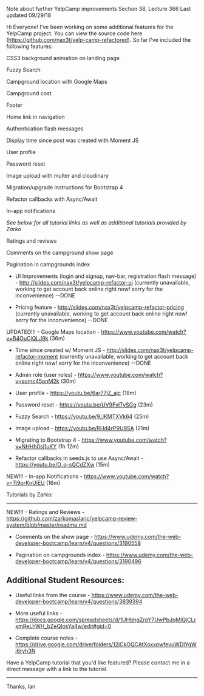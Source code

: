 Note about further YelpCamp improvements
Section 38, Lecture 366
Last updated 09/29/18

Hi Everyone!
I've been working on some additional features for the YelpCamp project. You can view the source code here (https://github.com/nax3t/yelp-camp-refactored). So far I've included the following features: 

CSS3 background animation on landing page

Fuzzy Search 

Campground location with Google Maps

Campground cost 

Footer 

Home link in navigation 

Authentication flash messages 

Display time since post was created with Moment JS 

User profile 

Password reset 

Image upload with multer and cloudinary 

Migration/upgrade instructions for Bootstrap 4

Refactor callbacks with Async/Await

In-app notifications

*See below for all tutorial links as well as additional tutorials provided by Zarko*

Ratings and reviews

Comments on the campground show page

Pagination in campgrounds index

- UI Improvements (login and signup, nav-bar, registration flash message) - http://slides.com/nax3t/yelpcamp-refactor-ui (currently unavailable, working to get account back online right now! sorry for the inconvenience) --DONE

- Pricing feature - http://slides.com/nax3t/yelpcamp-refactor-pricing (currently unavailable, working to get account back online right now! sorry for the inconvenience) --DONE

UPDATED!!! - Google Maps location - https://www.youtube.com/watch?v=B4OuCjQLJ9k (36m)

- Time since created w/ Moment JS - http://slides.com/nax3t/yelpcamp-refactor-moment (currently unavailable, working to get account back online right now! sorry for the inconvenience) --DONE

- Admin role (user roles) - https://www.youtube.com/watch?v=somc45pnM2k (30m)

- User profile - https://youtu.be/6ar77jZ_ajc (18m)

- Password reset - https://youtu.be/UV9FvlTySGg (23m)

- Fuzzy Search - https://youtu.be/9_lKMTXVk64 (25m)

- Image upload - https://youtu.be/RHd4rP9U9SA (21m)

- Migrating to Bootstrap 4 - https://www.youtube.com/watch?v=NHHh0sj1uKY (1h 12m)

- Refactor callbacks in seeds.js to use Async/Await - https://youtu.be/D_q-sQCdZXw (15m)

NEW!!! - In-app Notifications - https://www.youtube.com/watch?v=Tt9orKnUiEU (16m)



Tutorials by Zarko:

--------------------------

NEW!!! - Ratings and Reviews - https://github.com/zarkomaslaric/yelpcamp-review-system/blob/master/readme.md

- Comments on the show page - https://www.udemy.com/the-web-developer-bootcamp/learn/v4/questions/3190558

- Pagination on campgrounds index - https://www.udemy.com/the-web-developer-bootcamp/learn/v4/questions/3190496

Additional Student Resources: 
-------------------------------------------

- Useful links from the course - https://www.udemy.com/the-web-developer-bootcamp/learn/v4/questions/3839394

- More useful links - https://docs.google.com/spreadsheets/d/1UHbhgZrpY7UwPbJqMlQjCLrxmReLhWH_bZeQIosYa4w/edit#gid=0

- Complete course notes - https://drive.google.com/drive/folders/12jCkOQCAtXoxxpwfevuWDlYgWj6ryh3N

Have a YelpCamp tutorial that you'd like featured? Please contact me in a direct message with a link to the tutorial.

-------
Thanks,
Ian
